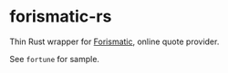 # forismatic-rs
Thin Rust wrapper for [Forismatic](https://forismatic.com/en/api/), online quote provider.

See `fortune` for sample.

